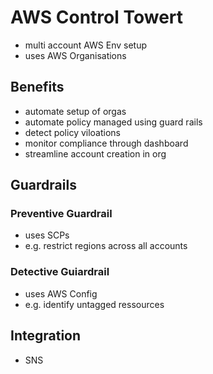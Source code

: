 # AWS Control Towert
- multi account AWS Env setup
- uses AWS Organisations
## Benefits
- automate setup of orgas
- automate policy managed using guard rails
- detect policy viloations
- monitor compliance through dashboard
- streamline account creation in org

## Guardrails

### Preventive Guardrail
- uses SCPs
- e.g. restrict regions across all accounts
### Detective Guiardrail
- uses AWS Config
- e.g. identify untagged ressources

## Integration
- SNS